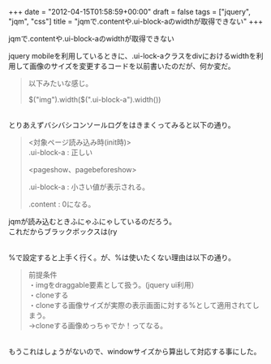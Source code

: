 +++
date = "2012-04-15T01:58:59+00:00"
draft = false
tags = ["jquery", "jqm", "css"]
title = "jqmで.contentや.ui-block-aのwidthが取得できない"
+++
<p>jqmで.contentや.ui-block-aのwidthが取得できない</p>&#13;
<p>jquery mobileを利用しているときに、.ui-lock-aクラスをdivにおけるwidthを利用して画像のサイズを変更するコードを以前書いたのだが、何か変だ。</p>&#13;
<blockquote>&#13;
<p>以下みたいな感じ。</p>&#13;
<p>$("img").width($(".ui-block-a").width())</p>&#13;
</blockquote>&#13;
<p><br />とりあえずバシバシコンソールログをはきまくってみると以下の通り。</p>&#13;
<blockquote>&#13;
<p>&lt;対象ページ読み込み時(init時)&gt;<br />.ui-block-a : 正しい</p>&#13;
<p>&lt;pageshow、pagebeforeshow&gt;</p>&#13;
<p>.ui-block-a : 小さい値が表示される。 </p>&#13;
<p>.content : 0になる。</p>&#13;
</blockquote>&#13;
<p>jqmが読み込むときふにゃふにゃしているのだろう。<br />これだからブラックボックスは(ry</p>&#13;
<p><br />%で設定すると上手く行く。が、%は使いたくない理由は以下の通り。</p>&#13;
<blockquote>&#13;
<p>前提条件<br />・imgをdraggable要素として扱う。(jquery ui利用）<br />・cloneする<br />・cloneする画像サイズが実際の表示画面に対する%として適用されてしまう。 <br />-&gt;cloneする画像めっちゃでか！ってなる。</p>&#13;
</blockquote>&#13;
<p><br />もうこれはしょうがないので、windowサイズから算出して対応する事にした。</p>&#13;
 